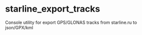 # starline_export_tracks
Console utility for export GPS/GLONAS tracks from starline.ru to json/GPX/kml
